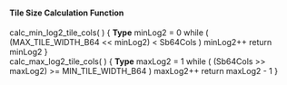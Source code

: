 #### Tile Size Calculation Function

<div class="syntax">
calc_min_log2_tile_cols( ) {                                          <b>Type</b>
    minLog2 = 0
    while ( (MAX_TILE_WIDTH_B64 << minLog2) < Sb64Cols )
        minLog2++
    return minLog2
}

</div>

<div class="syntax">
calc_max_log2_tile_cols( ) {                                          <b>Type</b>
    maxLog2 = 1
    while ( (Sb64Cols >> maxLog2) >= MIN_TILE_WIDTH_B64 )
        maxLog2++
    return maxLog2 - 1
}

</div>

